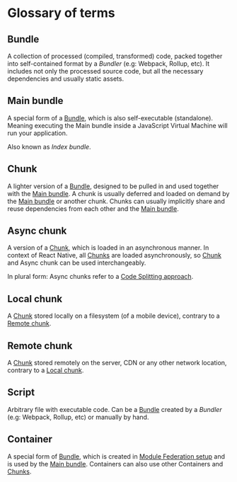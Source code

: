 # Glossary of terms

## Bundle

A collection of processed (compiled, transformed) code, packed together into self-contained format
by a _Bundler_ (e.g: Webpack, Rollup, etc). It includes not only the processed source code, but all
the necessary dependencies and usually static assets.

## Main bundle

A special form of a [Bundle](#bundle), which is also self-executable (standalone).
Meaning executing the Main bundle inside a JavaScript Virtual Machine will run your application.

Also known as _Index bundle_.

## Chunk

A lighter version of a [Bundle](#bundle), designed to be pulled in and used together with the
[Main bundle](#main-bundle). A chunk is usually deferred and loaded on demand by the
[Main bundle](#main-bundle) or another chunk. Chunks can usually implicitly share and reuse
dependencies from each other and the [Main bundle](#main-bundle).

## Async chunk

A version of a [Chunk](#chunk), which is loaded in an asynchronous manner.
In context of React Native, all [Chunks](#chunk) are loaded asynchronously, so [Chunk](#chunk)
and Async chunk can be used interchangeably.

In plural form: Async chunks refer to a [Code Splitting approach](./usage#async-chunks).

## Local chunk

A [Chunk](#chunk) stored locally on a filesystem (of a mobile device), contrary to a [Remote chunk](#remote-chunk).

## Remote chunk

A [Chunk](#chunk) stored remotely on the server, CDN or any other network location, contrary to a [Local chunk](#local-chunk).

## Script

Arbitrary file with executable code. Can be a [Bundle](#bundle) created by a _Bundler_ (e.g:
Webpack, Rollup, etc) or manually by hand.

## Container

A special form of [Bundle](#bundle), which is created in
[Module Federation setup](./usage#module-federation) and is used by the [Main bundle](#main-bundle).
Containers can also use other Containers and [Chunks](#chunk).
